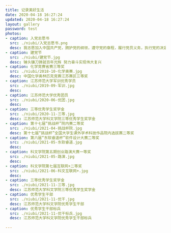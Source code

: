 ```yaml
---
title: 记录美好生活
date: 2020-04-18 16:27:24
updated: 2020-04-18 16:27:24
layout: gallery
password: test
photos:
- caption: 入党志愿书
  src: ./niubi/入党志愿书.png
  desc: 我志愿加入中国共产党，拥护党的纲领，遵守党的章程，履行党员义务，执行党的决定，严守党的纪律，保守党的秘密，对党忠诚，积极工作，为共产主义奋斗终身，随时准备为党和人民牺牲一切，永不叛党。
- caption: 建党节
  src: ./niubi/建党节.jpg
  desc: 锤头镰刀铸就百年光辉 努力奋斗实现伟大复兴
- caption: 化学竞赛省赛三等奖
  src: ./niubi/2018-10-化学奥赛.jpg
  desc: 中国化学奥林匹克竞赛江苏赛区三等奖
- caption: 江苏师范大学军训优秀学员
  src: ./niubi/2019-09-军训.jpg
  desc:
- caption: 江苏师范大学优秀团员
  src: ./niubi/2020-06-优团.jpg
  desc:
- caption: 三等优秀学生奖学金
  src: ./niubi/2020-11-三等.jpg
  desc: 江苏师范大学科文学院三等优秀学生奖学金
- caption: 第十七届“挑战杯”院内赛二等奖
  src: ./niubi/2021-04-挑战杯院.jpg
  desc: 第十七届“挑战杯”全国大学生课外学术科技作品院内选拔赛二等奖
- caption: 第六届“东软睿道杯”软件设计大赛二等奖
  src: ./niubi/2021-05-东软睿道.jpg
  desc:
- caption: 科文学院第五期创业路演大赛一等奖
  src: ./niubi/2021-05-路演.jpg
  desc:
- caption: 科文学院第七届互联网+二等奖
  src: ./niubi/2021-06-科文互联网+.jpg
  desc:
- caption: 三等优秀学生奖学金
  src: ./niubi/2021-11-三等.jpg
  desc: 江苏师范大学科文学院三等优秀学生奖学金
- caption: 优秀学生干部
  src: ./niubi/2021-11-优干.jpg
  desc: 江苏师范大学科文学院优秀学生干部
- caption: 优秀学生干部标兵
  src: ./niubi/2021-11-优干标兵.jpg
  desc: 江苏师范大学科文学院优秀学生干部标兵
  
---
```

